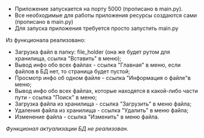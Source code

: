* Приложение запускается на порту 5000 (прописано в main.py).
* Все необходимые для работы приложения ресурсы создаются сами (прописано в main.py)
* Для запуска приложения требуется просто запустить main.py

Из функционала реализовано:
* Загрузка файл в папку: file_holder (она же будет рутом для хранилища, ссылка "Вставить" в меню);
* Вывод инфо обо всех файлах - ссылка "Главная" в меню, если файлов в БД нет, то страница будет пустой;
* Просмотр инфо об одном файле - ссылка "Информация о файле"в меню;
* Вывод инфо обо всех файлах, которые находятся в какой-либо части пути - ссылка "Поиск" в меню;
* Загрузка файла из хранилища - ссылка "Загрузить" в меню файла;
* Удаления файла из хранилища - ссылка "Удалить" в меню файла;
* Изменение файла - ссылка "Изменить" в меню файла.


_Функционал актуализации БД не реализован._

